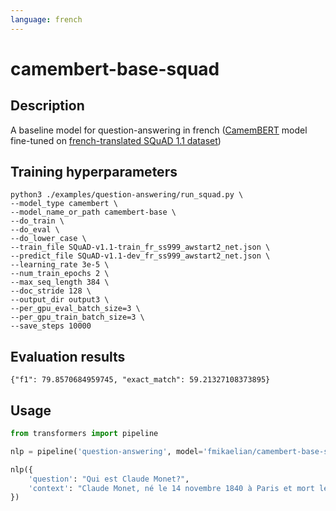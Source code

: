 ```yaml
---
language: french
---
```


# camembert-base-squad

## Description

A baseline model for question-answering in french ([CamemBERT](https://camembert-model.fr/) model fine-tuned on [french-translated SQuAD 1.1 dataset](https://github.com/Alikabbadj/French-SQuAD))

## Training hyperparameters

```shell
python3 ./examples/question-answering/run_squad.py \
--model_type camembert \
--model_name_or_path camembert-base \
--do_train \
--do_eval \
--do_lower_case \
--train_file SQuAD-v1.1-train_fr_ss999_awstart2_net.json \
--predict_file SQuAD-v1.1-dev_fr_ss999_awstart2_net.json \
--learning_rate 3e-5 \
--num_train_epochs 2 \
--max_seq_length 384 \
--doc_stride 128 \
--output_dir output3 \
--per_gpu_eval_batch_size=3 \
--per_gpu_train_batch_size=3 \
--save_steps 10000
``` 

## Evaluation results

```shell
{"f1": 79.8570684959745, "exact_match": 59.21327108373895}
```

## Usage

```python
from transformers import pipeline

nlp = pipeline('question-answering', model='fmikaelian/camembert-base-squad', tokenizer='fmikaelian/camembert-base-squad')

nlp({
    'question': "Qui est Claude Monet?",
    'context': "Claude Monet, né le 14 novembre 1840 à Paris et mort le 5 décembre 1926 à Giverny, est un peintre français et l’un des fondateurs de l'impressionnisme."
})
```